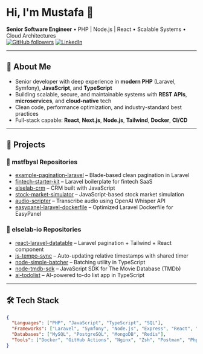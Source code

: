 # Hi, I'm Mustafa 👋

**Senior Software Engineer** • PHP | Node.js | React • Scalable Systems • Cloud Architectures  
[![GitHub followers](https://img.shields.io/github/followers/mstfbysl?label=Follow&style=social)](https://github.com/mstfbysl)
[![LinkedIn](https://img.shields.io/badge/LinkedIn-Connect-blue?logo=linkedin)](https://linkedin.com/in/mustafa-baysal-822171150/)

---

## 💼 About Me

- Senior developer with deep experience in **modern PHP** (Laravel, Symfony), **JavaScript**, and **TypeScript**
- Building scalable, secure, and maintainable systems with **REST APIs**, **microservices**, and **cloud-native** tech
- Clean code, performance optimization, and industry-standard best practices
- Full-stack capable: **React**, **Next.js**, **Node.js**, **Tailwind**, **Docker**, **CI/CD**

---

## 🚀 Projects

### 🔹 mstfbysl Repositories

- [example-pagination-laravel](https://github.com/mstfbysl/example-pagination-laravel) – Blade-based clean pagination in Laravel
- [fintech-starter-kit](https://github.com/mstfbysl/fintech-starter-kit) – Laravel boilerplate for fintech SaaS
- [elselab-crm](https://github.com/mstfbysl/elselab-crm) – CRM built with JavaScript
- [stock-market-simulator](https://github.com/mstfbysl/stock-market-simulator) – JavaScript-based stock market simulation
- [audio-scripter](https://github.com/mstfbysl/audio-scripter) – Transcribe audio using OpenAI Whisper API
- [easypanel-laravel-dockerfile](https://github.com/mstfbysl/easypanel-laravel-dockerfile) – Optimized Laravel Dockerfile for EasyPanel

### 🔹 elselab-io Repositories

- [react-laravel-datatable](https://github.com/elselab-io/react-laravel-datatable) – Laravel pagination + Tailwind + React component
- [js-tempo-sync](https://github.com/elselab-io/js-tempo-sync) – Auto-updating relative timestamps with shared timer
- [node-simple-batcher](https://github.com/elselab-io/node-simple-batcher) – Batching utility in TypeScript
- [node-tmdb-sdk](https://github.com/elselab-io/node-tmdb-sdk) – JavaScript SDK for The Movie Database (TMDb)
- [ai-todolist](https://github.com/elselab-io/ai-todolist) – AI-powered to-do list app in TypeScript

---

## 🛠️ Tech Stack

```json
{
  "Languages": ["PHP", "JavaScript", "TypeScript", "SQL"],
  "Frameworks": ["Laravel", "Symfony", "Node.js", "Express", "React", "Next.js"],
  "Databases": ["MySQL", "PostgreSQL", "MongoDB", "Redis"],
  "Tools": ["Docker", "GitHub Actions", "Nginx", "Zsh", "Postman", "PhpStorm", "VS Code"]
}
